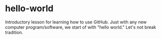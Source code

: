 # hello-world
Introductory lesson for learning how to use GitHub. Just with any new computer program/software, we start of with "hello world." Let's not break tradition. 
